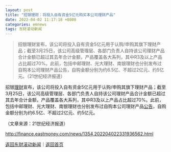 ```yaml
---
layout: post
title: "招银理财：将投入自有资金5亿元购买本公司理财产品"
date: 2022-04-02 11:17:18 +0800
categories: emnews
tags: 东财滚动新闻
---
```

> 招银理财宣布，该公司将投入自有资金5亿元用于认购/申购其旗下理财产品；截至3月25日，该公司高级管理层、各部门负责人自持该公司理财产品合计金额已超过其去年合计金额，产品覆盖各大系列，其中R3及以上产品占比超过70%。此前，包括中邮理财、光大理财、南银理财也分别发布过自购本公司理财产品公告，自购金额分别为约6.5亿、不超过2亿元、约5亿元。（21世纪经济报道）

<p>招银<span id="Info.3304"><a href="http://data.eastmoney.com/wtlc/" class="infokey">理财</a></span>宣布，该公司将投入自有资金5亿元用于认购/申购其旗下理财产品；截至3月25日，该公司高级管理层、各部门负责人自持该公司理财产品合计金额已超过其去年合计金额，产品覆盖各大系列，其中R3及以上产品占比超过70%。此前，包括中邮理财、光大理财、南银理财也分别发布过自购本公司理财产品<span id="Info.3332"><a href="http://data.eastmoney.com/notices/" class="infokey">公告</a></span>，自购金额分别为约6.5亿、不超过2亿元、约5亿元。</p><p class="em_media">（文章来源：21世纪经济报道）</p>

<http://finance.eastmoney.com/news/1354,202204022331936562.html>

[返回东财滚动新闻](//finews.withounder.com/emnews/)｜[返回首页](//finews.withounder.com/)